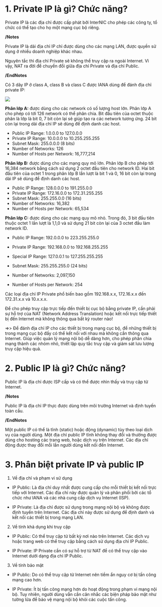
# 1. Private IP là gì? Chức năng?

Private IP là các địa chỉ được cấp phát bởi InterNIC cho phép các công ty, tổ chức có thể tạo cho họ một mạng cục bộ riêng. 

**/Notes**

Private IP là dải địa chỉ IP chỉ được dùng cho các mạng LAN, được quyền sử dụng ở nhiều doanh nghiệp khác nhau.

Nguyên tắc thì địa chỉ Private sẽ không thể truy cập ra ngoài Internet. Vì vậy, NAT ra đời để chuyển đổi giữa địa chỉ Private và địa chỉ Public.

**/EndNotes**

Có 3 dãy IP ở class A, class B và class C được IANA dùng để đánh địa chỉ private IP:

![](../imgs/Capture.PNG)

**Phân lớp A:** được dùng cho các network có số lượng host lớn. Phân lớp A cho phép có tới 126 network có thể phân chia. Bit đầu tiên của octet thuộc phân là lớp là bit 0, 7 bit còn lại sẽ giúp tạo ra các network tương ứng. 24 bit còn lại trong dải địa chỉ IP sẽ dùng để định danh các host. 
- Public IP Range: 1.0.0.0 to 127.0.0.0
- Private IP Range: 10.0.0.0 to 10.255.255.255 
- Subnet Mask: 255.0.0.0 (8 bits)
- Number of Networks: 126
- Number of Hosts per Network: 16,777,214

**Phân lớp B:** được dùng cho các mạng quy mô lớn. Phân lớp B cho phép tới 16,384 network bằng cách sử dụng 2 octet đầu tiên cho network ID. Hai bit đầu tiên của octet 1 trong phân lớp B lần lượt là bit 1 và 0, 16 bit còn lại trong dải IP sẽ dùng để định danh các host.
- Public IP Range: 128.0.0.0 to 191.255.0.0
- Private IP Range: 172.16.0.0 to 172.31.255.255
- Subnet Mask: 255.255.0.0 (16 bits)
- Number of Networks: 16,382
- Number of Hosts per Network: 65,534

**Phân lớp C:** được dùng cho các mạng quy mô nhỏ. Trong đó, 3 bit đầu tiên thuộc octet 1 lần lượt là 1,1,0 và sử dụng 21 bit còn lại của 3 octet đầu làm network ID. 
- Public IP Range: 192.0.0.0 to 223.255.255.0
- Private IP Range: 192.168.0.0 to 192.168.255.255
- Special IP Range: 127.0.0.1 to 127.255.255.255 

- Subnet Mask: 255.255.255.0 (24 bits)
- Number of Networks: 2,097,150
- Number of Hosts per Network: 254

Các loại địa chỉ IP Private phổ biến bao gồm 192.168.x.x, 172.16.x.x đến 172.31.x.x và 10.x.x.x.

Để cho phép truy cập trực tiếp đến thiết bị cục bộ bằng private IP, cần phải sự hỗ trợ của NAT (Network Address Translation) hoặc kết nối trực tiếp thiết bị đến Internet mà không thông qua bất kỳ router nào!

=>> Để đánh địa chỉ IP cho các thiết bị trong mạng cục bộ, để những thiết bị trong mạng cục bộ đấy có thể kết nối với nhau mà không cần thông qua Internet. Giúp việc quản lý mạng nội bộ dễ dàng hơn, cho phép phân chia mạng thành các nhóm nhỏ, thiết lập quy tắc truy cập và giám sát lưu lượng truy cập hiệu quả.

# 2. Public IP là gì? Chức năng?

Public IP là địa chỉ được ISP cấp và có thể được nhìn thấy và truy cập từ Internet.

**/Notes**

Public IP là địa chỉ IP thực được dùng trên môi trường Internet và định tuyến toàn cầu.

**/EndNotes**

Một public IP có thể là tĩnh (static) hoặc động (dynamic) tùy theo loại dịch vụ của người dùng. Một địa chỉ public IP tĩnh không thay đổi và thường được dùng cho hosting các trang web, hoặc dịch vụ trên Internet. Các địa chỉ động được thay đổi mỗi lần người dùng kết nối đến Internet.

# 3. Phân biệt private IP và public IP
1. Về địa chỉ và phạm vi sử dụng
- IP Public: Là địa chỉ duy nhất được cung cấp cho mỗi thiết bị kết nối trực tiếp với Internet. Các địa chỉ này được quản lý và phân phối bởi các tổ chức như IANA và các nhà cung cấp dịch vụ Internet (ISP).

- IP Private: Là địa chỉ được sử dụng trong mạng nội bộ và không được định tuyến trên Internet. Các địa chỉ này được sử dụng để định danh và kết nối các thiết bị trong mạng LAN.
2. Về tính khả dụng khi truy cập
- IP Public: Có thể truy cập từ bất kỳ nơi nào trên Internet. Các dịch vụ hoặc trang web có thể truy cập bằng cách sử dụng địa chỉ IP Public.

- IP Private: IP Private cần có sự hỗ trợ từ NAT để có thể truy cập vào Internet dưới dạng địa chỉ IP Public. 
3. Về tính bảo mật
- IP Public: Do có thể truy cập từ Internet nên tiềm ẩn nguy cơ bị tấn công mạng cao hơn.

- IP Private: Ít bị tấn công mạng hơn do hoạt động trong phạm vi mạng nội bộ. Tuy nhiên, người dùng vẫn cần cân nhắc các biện pháp bảo mật như tường lửa để bảo vệ mạng nội bộ khỏi các cuộc tấn công.



